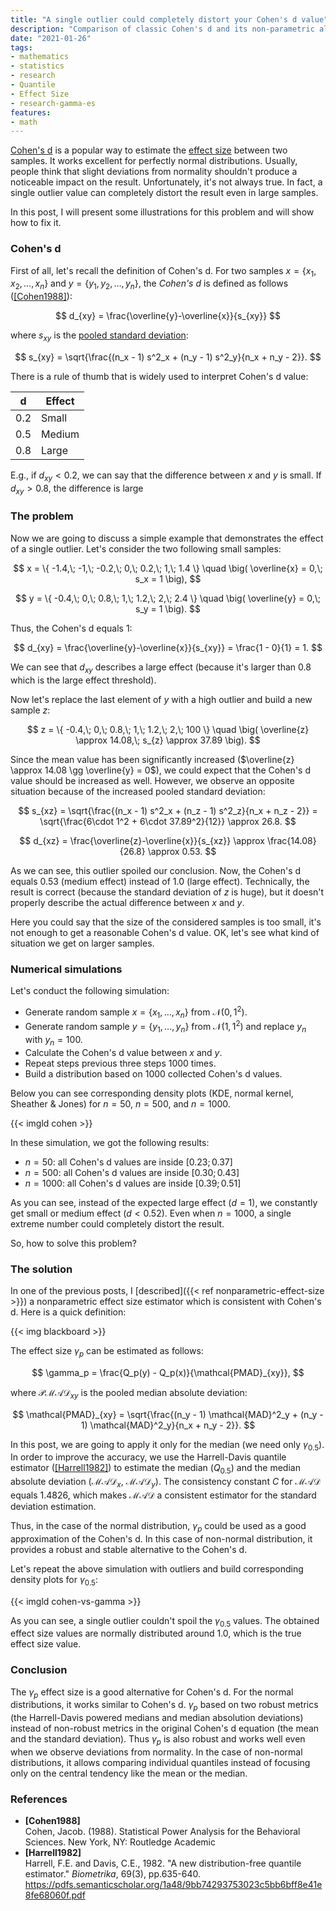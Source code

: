 ```yaml
---
title: "A single outlier could completely distort your Cohen's d value"
description: "Comparison of classic Cohen's d and its non-parametric alternative on distributions with high outliers"
date: "2021-01-26"
tags:
- mathematics
- statistics
- research
- Quantile
- Effect Size
- research-gamma-es
features:
- math
---
```


[Cohen's d](https://en.wikipedia.org/wiki/Effect_size#Cohen's_d) is a popular way to estimate
  the [effect size](https://en.wikipedia.org/wiki/Effect_size) between two samples.
It works excellent for perfectly normal distributions.
Usually, people think that slight deviations from normality
  shouldn't produce a noticeable impact on the result.
Unfortunately, it's not always true.
In fact, a single outlier value can completely distort the result even in large samples.

In this post, I will present some illustrations for this problem and will show how to fix it.

<!--more-->

### Cohen's d

First of all, let's recall the definition of Cohen's d.
For two samples $x = \{ x_1, x_2, \ldots, x_n \}$ and $y = \{ y_1, y_2, \ldots, y_n \}$,
  the *Cohen's d* is defined as follows ([[Cohen1988]](#Cohen1988)):

$$
d_{xy} = \frac{\overline{y}-\overline{x}}{s_{xy}}
$$

where $s_{xy}$ is the [pooled standard deviation](https://en.wikipedia.org/wiki/Pooled_standard_deviation):

$$
s_{xy} = \sqrt{\frac{(n_x - 1) s^2_x + (n_y - 1) s^2_y}{n_x + n_y - 2}}.
$$

There is a rule of thumb that is widely used to interpret Cohen's d value:

| d   | Effect |
| --- | ------ |
| 0.2 | Small  |
| 0.5 | Medium |
| 0.8 | Large  |

E.g., if $d_{xy} < 0.2$, we can say that the difference between $x$ and $y$ is small.
If $d_{xy} > 0.8$, the difference is large

### The problem

Now we are going to discuss a simple example that demonstrates the effect of a single outlier.
Let's consider the two following small samples:

$$
x = \{ -1.4,\; -1,\; -0.2,\; 0,\; 0.2,\; 1,\; 1.4 \} \quad \big( \overline{x} = 0,\; s_x = 1 \big),
$$

$$
y = \{ -0.4,\; 0,\; 0.8,\; 1,\; 1.2,\; 2,\; 2.4 \} \quad \big( \overline{y} = 0,\; s_y = 1 \big).
$$

Thus, the Cohen's d equals $1$:

$$
d_{xy} = \frac{\overline{y}-\overline{x}}{s_{xy}} = \frac{1 - 0}{1} = 1.
$$

We can see that $d_{xy}$ describes a large effect (because it's larger than 0.8 which is the large effect threshold).

Now let's replace the last element of $y$ with a high outlier and build a new sample $z$:

$$
z = \{ -0.4,\; 0,\; 0.8,\; 1,\; 1.2,\; 2,\; 100 \} \quad \big( \overline{z} \approx 14.08,\; s_{z} \approx 37.89 \big).
$$

Since the mean value has been significantly increased
  ($\overline{z} \approx 14.08 \gg \overline{y} = 0$),
  we could expect that the Cohen's d value should be increased as well.
However, we observe an opposite situation because of the increased pooled standard deviation:

$$
s_{xz} = \sqrt{\frac{(n_x - 1) s^2_x + (n_z - 1) s^2_z}{n_x + n_z - 2}} =
\sqrt{\frac{6\cdot 1^2 + 6\cdot 37.89^2}{12}} \approx 26.8.
$$

$$
d_{xz} = \frac{\overline{z}-\overline{x}}{s_{xz}} \approx
  \frac{14.08}{26.8} \approx 0.53.
$$

As we can see, this outlier spoiled our conclusion.
Now, the Cohen's d equals 0.53 (medium effect) instead of 1.0 (large effect).
Technically, the result is correct (because the standard deviation of $z$ is huge),
  but it doesn't properly describe the actual difference between $x$ and $y$.

Here you could say that the size of the considered samples is too small,
  it's not enough to get a reasonable Cohen's d value.
OK, let's see what kind of situation we get on larger samples.

### Numerical simulations

Let's conduct the following simulation:

* Generate random sample $x = \{x_1, \ldots, x_n \}$ from $\mathcal{N}(0, 1^2)$.
* Generate random sample $y = \{y_1, \ldots, y_n \}$ from $\mathcal{N}(1, 1^2)$
    and replace $y_n$ with $y_n = 100$.
* Calculate the Cohen's d value between $x$ and $y$.
* Repeat steps previous three steps 1000 times.
* Build a distribution based on 1000 collected Cohen's d values.

Below you can see corresponding density plots (KDE, normal kernel, Sheather & Jones)
  for $n = 50$, $n = 500$, and $n = 1000$.

{{< imgld cohen >}}

In these simulation, we got the following results:

* $n=50$: all Cohen's d values are inside $[0.23; 0.37]$
* $n=500$: all Cohen's d values are inside $[0.30; 0.43]$
* $n=1000$: all Cohen's d values are inside $[0.39; 0.51]$

As you can see, instead of the expected large effect ($d = 1$),
  we constantly get small or medium effect ($d < 0.52$).
Even when $n = 1000$, a single extreme number could completely distort the result.

So, how to solve this problem?

### The solution

In one of the previous posts, I [described]({{< ref nonparametric-effect-size >}})
  a nonparametric effect size estimator which is consistent with Cohen's d.
Here is a quick definition:

{{< img blackboard >}}

The effect size $\gamma_p$ can be estimated as follows:

$$
\gamma_p = \frac{Q_p(y) - Q_p(x)}{\mathcal{PMAD}_{xy}},
$$

where $\mathcal{PMAD}_{xy}$ is the pooled median absolute deviation:

$$
\mathcal{PMAD}_{xy} = \sqrt{\frac{(n_y - 1) \mathcal{MAD}^2_y + (n_y - 1) \mathcal{MAD}^2_y}{n_x + n_y - 2}}.
$$

In this post, we are going to apply it only for the median (we need only $\gamma_{0.5}$).
In order to improve the accuracy, we use the Harrell-Davis quantile estimator ([[Harrell1982]](#Harrell1982))
  to estimate the median ($Q_{0.5}$) and the median absolute deviation ($\mathcal{MAD}_x$, $\mathcal{MAD}_y$).
The consistency constant $C$ for $\mathcal{MAD}$ equals $1.4826$, which makes $\mathcal{MAD}$ a consistent estimator for the standard deviation estimation.

Thus, in the case of the normal distribution, $\gamma_p$ could be used as a good approximation of the Cohen's d.
In this case of non-normal distribution, it provides a robust and stable alternative to the Cohen's d.

Let's repeat the above simulation with outliers and build corresponding density plots for $\gamma_{0.5}$:

{{< imgld cohen-vs-gamma >}}

As you can see, a single outlier couldn't spoil the $\gamma_{0.5}$ values.
The obtained effect size values are normally distributed around $1.0$, which is the true effect size value.

### Conclusion

The $\gamma_p$ effect size is a good alternative for Cohen's d.
For the normal distributions, it works similar to Cohen's d.
$\gamma_p$ based on two robust metrics
  (the Harrell-Davis powered medians and median absolution deviations)
  instead of non-robust metrics in the original Cohen's d equation
  (the mean and the standard deviation).
Thus $\gamma_p$ is also robust and works well even when we observe deviations from normality.
In the case of non-normal distributions, it allows comparing individual quantiles instead of focusing only on the central tendency like the mean or the median.

### References

* <b id="Cohen1988">[Cohen1988]</b>  
  Cohen, Jacob. (1988).
  Statistical Power Analysis for the Behavioral Sciences.
  New York, NY: Routledge Academic
* <b id="Harrell1982">[Harrell1982]</b>  
  Harrell, F.E. and Davis, C.E., 1982.
  "A new distribution-free quantile estimator."
  *Biometrika*, 69(3), pp.635-640.  
  https://pdfs.semanticscholar.org/1a48/9bb74293753023c5bb6bff8e41e8fe68060f.pdf